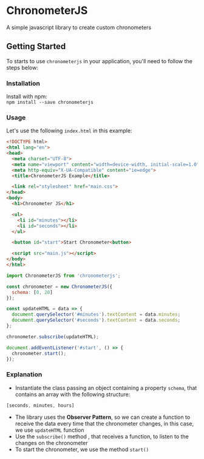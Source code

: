 # ChronometerJS

A simple javascript library to create custom chronometers

## Getting Started

To starts to use `chronometerjs` in your application, you'll need to follow the steps below:

### Installation

Install with npm:<br>
`npm install --save chronometerjs`

### Usage

Let's use the following `index.html` in this example:
```html
<!DOCTYPE html>
<html lang="en">
<head>
  <meta charset="UTF-8">
  <meta name="viewport" content="width=device-width, initial-scale=1.0">
  <meta http-equiv="X-UA-Compatible" content="ie=edge">
  <title>ChronometerJS Example</title>

  <link rel="stylesheet" href="main.css">
</head>
<body>
  <h1>Chronometer JS</h1>

  <ul>
    <li id="minutes"></li>
    <li id="seconds"></li>
  </ul>

  <button id="start">Start Chronometer<button>

  <script src="main.js"></script>
</body>
</html>

```

```javascript
import ChronometerJS from 'chronometerjs';

const chronometer = new ChronometerJS({
  schema: [0, 20]
});

const updateHTML = data => {
  document.querySelector('#minutes').textContent = data.minutes;
  document.querySelector('#seconds').textContent = data.seconds;
};

chronometer.subscribe(updateHTML);

document.addEventListener('#start', () => {
  chronometer.start();
});
```

### Explanation

- Instantiate the class passing an object containing a property `schema`, that contains an array with the following structure:<br>
```javascript
[seconds, minutes, hours]
```
- The library uses the **Observer Pattern**, so we can create a function to receive the data every time that the chronometer changes, in this case, we use `updateHTML` function
- Use the `subscribe()` method , that receives a function, to listen to the changes on the chronometer
- To start the chronometer, we use the method `start()`
